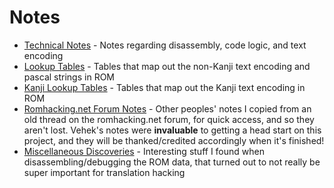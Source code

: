# Notes

* [Technical Notes](/notes/technical_notes.md) - Notes regarding disassembly, code logic, and text encoding
* [Lookup Tables](/notes/lookup_tables.md) - Tables that map out the non-Kanji text encoding and pascal strings in ROM
* [Kanji Lookup Tables](/notes/kanji_lookup_tables.md) - Tables that map out the Kanji text encoding in ROM
* [Romhacking.net Forum Notes](/notes/romhacking_forum_notes.md) - Other peoples' notes I copied from an old thread on the romhacking.net forum, for quick access, and so they aren't lost. Vehek's notes were **invaluable** to getting a head start on this project, and they will be thanked/credited accordingly when it's finished!
* [Miscellaneous Discoveries](/notes/misc_discoveries.md) - Interesting stuff I found when disassembling/debugging the ROM data, that turned out to not really be super important for translation hacking
